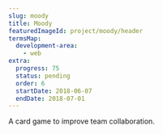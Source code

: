 ```yaml
---
slug: moody
title: Moody
featuredImageId: project/moody/header
termsMap:
  development-area:
    - web
extra:
  progress: 75
  status: pending
  order: 6
  startDate: 2018-06-07
  endDate: 2018-07-01
---
```


A card game to improve team collaboration.